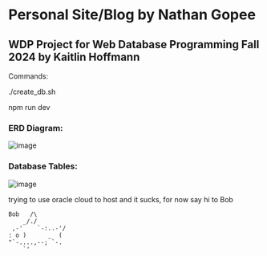 # Personal Site/Blog by Nathan Gopee
## WDP Project for Web Database Programming Fall 2024 by Kaitlin Hoffmann

Commands:

./create_db.sh

npm run dev

### ERD Diagram:

![image](https://github.com/user-attachments/assets/9fce6499-5813-49b1-96cd-6fa71b2ad8bf)


### Database Tables:

![image](https://github.com/user-attachments/assets/a0a1ab7b-fef4-46ab-9a51-c4eb182a9fb0)


trying to use oracle cloud to host and it sucks, for now say hi to Bob

    Bob   /\
        _/./
     ,-'    `-:..-'/
    : o )      _  (
    "`-....,--; `-.
        `'

